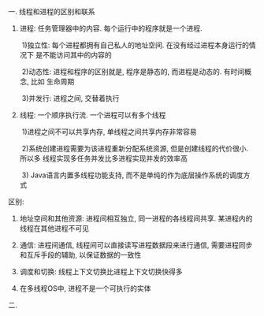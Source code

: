 一. 线程和进程的区别和联系

1. 进程: 任务管理器中的内容. 每个运行中的程序就是一个进程.

   ​	1)独立性: 每个进程都拥有自己私人的地址空间. 在没有经过进程本身运行的情况下					是不能访问其中的内容的

   ​	2)动态性: 进程和程序的区别就是, 程序是静态的, 而进程是动态的. 有时间概念, 比如					生命周期

   ​	3)并发行: 进程之间, 交替着执行

2. 线程: 一个顺序执行流. 一个进程可以有多个线程

   ​	1)进程之间不可以共享内存, 单线程之间共享内存非常容易

   ​	2)系统创建进程需要为该进程重新分配系统资源, 但是创建线程的代价很小. 所以多		线程实现多任务并发比多进程实现并发的效率高

   ​	3) Java语言内置多线程功能支持, 而不是单纯的作为底层操作系统的调度方式

区别: 

 1. 地址空间和其他资源: 进程间相互独立, 同一进程的各线程间共享. 某进程内的线程在其他进程不可见

 2. 通信: 进程间通信, 线程间可以直接读写进程数据段来进行通信, 需要进程同步和互斥手段的辅助, 以保证数据的一致性

 3. 调度和切换: 线程上下文切换比进程上下文切换快得多

 4. 在多线程OS中, 进程不是一个可执行的实体

    

二. 